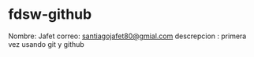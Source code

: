 # fdsw-github
Nombre: Jafet 
correo: santiagojafet80@gmial.com
descrepcion : primera vez usando git y github
